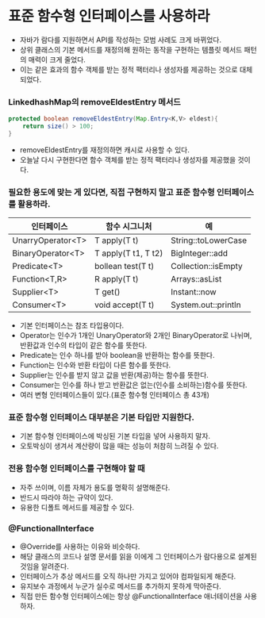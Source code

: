 # 표준 함수형 인터페이스를 사용하라

- 자바가 람다를 지원하면서 API를 작성하는 모범 사례도 크게 바뀌었다.
- 상위 클래스의 기본 메서드를 재정의해 원하는 동작을 구현하는 템플릿 메서드 패턴의 매력이 크게 줄었다.
- 이는 같은 효과의 함수 객체를 받는 정적 팩터리나 생성자를 제공하는 것으로 대체되었다.

### LinkedhashMap의 removeEldestEntry 메서드

```java
protected boolean removeEldestEntry(Map.Entry<K,V> eldest){
    return size() > 100;
}
```
- removeEldestEntry를 재정의하면 캐시로 사용할 수 있다.
- 오늘날 다시 구현한다면 함수 객체를 받는 정적 팩터리나 생성자를 제공했을 것이다.

### 필요한 용도에 맞는 게 있다면, 직접 구현하지 말고 표준 함수형 인터페이스를 활용하라.

| 인터페이스                | 함수 시그니처             | 예                   |
|----------------------|---------------------|---------------------|
| UnarryOperator&lt;T> | T apply(T t)        | String::toLowerCase |
| BinaryOperator&lt;T> | T apply(T t1, T t2) | BigInteger::add     |
| Predicate&lt;T>      | bollean test(T t)   | Collection::isEmpty |
| Function&lt;T,R>     | R apply(T t)        | Arrays::asList      |
| Supplier&lt;T>       | T get()             | Instant::now        |
| Consumer&lt;T>       | void accept(T t)    | System.out::println |

- 기본 인터페이스는 참조 타입용이다.
- Operator는 인수가 1개인 UnaryOperator와 2개인 BinaryOperator로 나뉘며, 반환값과 인수의 타입이 같은 함수를 뜻한다.
- Predicate는 인수 하나를 받아 boolean을 반환하는 함수를 뜻한다.
- Function는 인수와 반환 타입이 다른 함수를 뜻한다.
- Supplier는 인수를 받지 않고 값을 반환(제공)하는 함수를 뜻한다.
- Consumer는 인수를 하나 받고 반환값은 없는(인수를 소비하는)함수를 뜻한다.
- 여러 변형 인터페이스들이 있다.(표준 함수형 인터페이스 총 43개)

### 표준 함수형 인터페이스 대부분은 기본 타입만 지원한다.

- 기본 함수형 인터페이스에 박싱된 기본 타입을 넣어 사용하지 말자.
- 오토박싱이 생겨서 계산량이 많을 때는 성능이 처참히 느려질 수 있다.

### 전용 함수형 인터페이스를 구현해야 할 때

- 자주 쓰이며, 이름 자체가 용도를 명확히 설명해준다.
- 반드시 따라야 하는 규약이 있다.
- 유용한 디폴트 메서드를 제공할 수 있다.

### @FunctionalInterface

- @Override를 사용하는 이유와 비슷하다.
- 해당 클래스의 코드나 설명 문서를 읽을 이에게 그 인터페이스가 람다용으로 설계된 것임을 알려준다.
- 인터페이스가 추상 메서드를 오직 하나만 가지고 있어야 컴파일되게 해준다.
- 유지보수 과정에서 누군가 실수로 메서드를 추가하지 못하게 막아준다.
- 직접 만든 함수형 인터페이스에는 항상 @FunctionalInterface 애너테이션을 사용하자.
